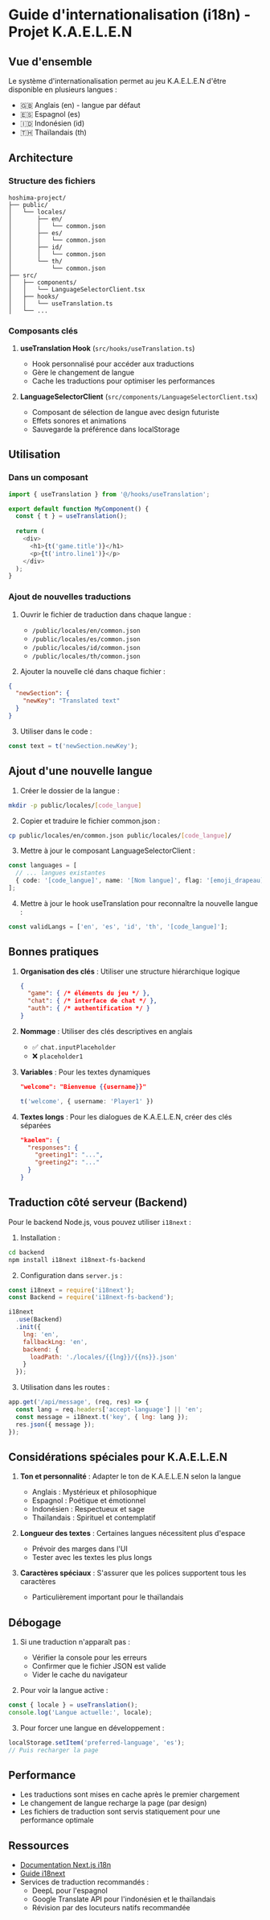 # Guide d'internationalisation (i18n) - Projet K.A.E.L.E.N

## Vue d'ensemble

Le système d'internationalisation permet au jeu K.A.E.L.E.N d'être disponible en plusieurs langues :
- 🇬🇧 Anglais (en) - langue par défaut
- 🇪🇸 Espagnol (es)
- 🇮🇩 Indonésien (id) 
- 🇹🇭 Thaïlandais (th)

## Architecture

### Structure des fichiers
```
hoshima-project/
├── public/
│   └── locales/
│       ├── en/
│       │   └── common.json
│       ├── es/
│       │   └── common.json
│       ├── id/
│       │   └── common.json
│       └── th/
│           └── common.json
├── src/
│   ├── components/
│   │   └── LanguageSelectorClient.tsx
│   ├── hooks/
│   │   └── useTranslation.ts
│   └── ...
```

### Composants clés

1. **useTranslation Hook** (`src/hooks/useTranslation.ts`)
   - Hook personnalisé pour accéder aux traductions
   - Gère le changement de langue
   - Cache les traductions pour optimiser les performances

2. **LanguageSelectorClient** (`src/components/LanguageSelectorClient.tsx`)
   - Composant de sélection de langue avec design futuriste
   - Effets sonores et animations
   - Sauvegarde la préférence dans localStorage

## Utilisation

### Dans un composant

```typescript
import { useTranslation } from '@/hooks/useTranslation';

export default function MyComponent() {
  const { t } = useTranslation();
  
  return (
    <div>
      <h1>{t('game.title')}</h1>
      <p>{t('intro.line1')}</p>
    </div>
  );
}
```

### Ajout de nouvelles traductions

1. Ouvrir le fichier de traduction dans chaque langue :
   - `/public/locales/en/common.json`
   - `/public/locales/es/common.json`
   - `/public/locales/id/common.json`
   - `/public/locales/th/common.json`

2. Ajouter la nouvelle clé dans chaque fichier :
```json
{
  "newSection": {
    "newKey": "Translated text"
  }
}
```

3. Utiliser dans le code :
```typescript
const text = t('newSection.newKey');
```

## Ajout d'une nouvelle langue

1. Créer le dossier de la langue :
```bash
mkdir -p public/locales/[code_langue]
```

2. Copier et traduire le fichier common.json :
```bash
cp public/locales/en/common.json public/locales/[code_langue]/
```

3. Mettre à jour le composant LanguageSelectorClient :
```typescript
const languages = [
  // ... langues existantes
  { code: '[code_langue]', name: '[Nom langue]', flag: '[emoji_drapeau]' }
];
```

4. Mettre à jour le hook useTranslation pour reconnaître la nouvelle langue :
```typescript
const validLangs = ['en', 'es', 'id', 'th', '[code_langue]'];
```

## Bonnes pratiques

1. **Organisation des clés** : Utiliser une structure hiérarchique logique
   ```json
   {
     "game": { /* éléments du jeu */ },
     "chat": { /* interface de chat */ },
     "auth": { /* authentification */ }
   }
   ```

2. **Nommage** : Utiliser des clés descriptives en anglais
   - ✅ `chat.inputPlaceholder`
   - ❌ `placeholder1`

3. **Variables** : Pour les textes dynamiques
   ```json
   "welcome": "Bienvenue {{username}}"
   ```
   ```typescript
   t('welcome', { username: 'Player1' })
   ```

4. **Textes longs** : Pour les dialogues de K.A.E.L.E.N, créer des clés séparées
   ```json
   "kaelen": {
     "responses": {
       "greeting1": "...",
       "greeting2": "..."
     }
   }
   ```

## Traduction côté serveur (Backend)

Pour le backend Node.js, vous pouvez utiliser `i18next` :

1. Installation :
```bash
cd backend
npm install i18next i18next-fs-backend
```

2. Configuration dans `server.js` :
```javascript
const i18next = require('i18next');
const Backend = require('i18next-fs-backend');

i18next
  .use(Backend)
  .init({
    lng: 'en',
    fallbackLng: 'en',
    backend: {
      loadPath: './locales/{{lng}}/{{ns}}.json'
    }
  });
```

3. Utilisation dans les routes :
```javascript
app.get('/api/message', (req, res) => {
  const lang = req.headers['accept-language'] || 'en';
  const message = i18next.t('key', { lng: lang });
  res.json({ message });
});
```

## Considérations spéciales pour K.A.E.L.E.N

1. **Ton et personnalité** : Adapter le ton de K.A.E.L.E.N selon la langue
   - Anglais : Mystérieux et philosophique
   - Espagnol : Poétique et émotionnel
   - Indonésien : Respectueux et sage
   - Thaïlandais : Spirituel et contemplatif

2. **Longueur des textes** : Certaines langues nécessitent plus d'espace
   - Prévoir des marges dans l'UI
   - Tester avec les textes les plus longs

3. **Caractères spéciaux** : S'assurer que les polices supportent tous les caractères
   - Particulièrement important pour le thaïlandais

## Débogage

1. Si une traduction n'apparaît pas :
   - Vérifier la console pour les erreurs
   - Confirmer que le fichier JSON est valide
   - Vider le cache du navigateur

2. Pour voir la langue active :
```typescript
const { locale } = useTranslation();
console.log('Langue actuelle:', locale);
```

3. Pour forcer une langue en développement :
```typescript
localStorage.setItem('preferred-language', 'es');
// Puis recharger la page
```

## Performance

- Les traductions sont mises en cache après le premier chargement
- Le changement de langue recharge la page (par design)
- Les fichiers de traduction sont servis statiquement pour une performance optimale

## Ressources

- [Documentation Next.js i18n](https://nextjs.org/docs/advanced-features/i18n-routing)
- [Guide i18next](https://www.i18next.com/)
- Services de traduction recommandés :
  - DeepL pour l'espagnol
  - Google Translate API pour l'indonésien et le thaïlandais
  - Révision par des locuteurs natifs recommandée 